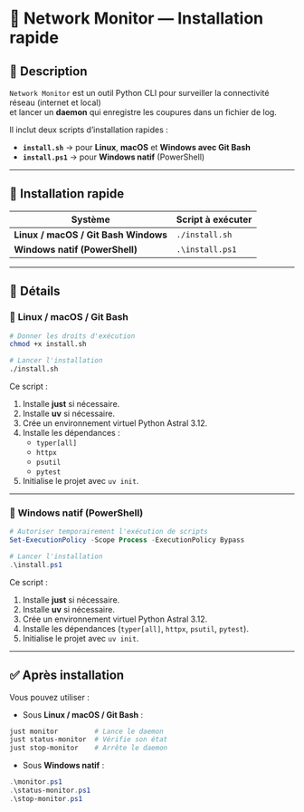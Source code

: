 # 📡 Network Monitor — Installation rapide

## 📝 Description
`Network Monitor` est un outil Python CLI pour surveiller la connectivité réseau (internet et local)  
et lancer un **daemon** qui enregistre les coupures dans un fichier de log.  

Il inclut deux scripts d’installation rapides :
- **`install.sh`** → pour **Linux**, **macOS** et **Windows avec Git Bash**
- **`install.ps1`** → pour **Windows natif** (PowerShell)

---

## 🚀 Installation rapide

| Système | Script à exécuter |
|---------|------------------|
| **Linux / macOS / Git Bash Windows** | `./install.sh` |
| **Windows natif (PowerShell)** | `.\install.ps1` |

---

## 📜 Détails

### 🔹 **Linux / macOS / Git Bash**
```bash
# Donner les droits d'exécution
chmod +x install.sh

# Lancer l'installation
./install.sh
```
Ce script :
1. Installe **just** si nécessaire.
2. Installe **uv** si nécessaire.
3. Crée un environnement virtuel Python Astral 3.12.
4. Installe les dépendances :
   - `typer[all]`
   - `httpx`
   - `psutil`
   - `pytest`
5. Initialise le projet avec `uv init`.

---

### 🔹 **Windows natif (PowerShell)**
```powershell
# Autoriser temporairement l'exécution de scripts
Set-ExecutionPolicy -Scope Process -ExecutionPolicy Bypass

# Lancer l'installation
.\install.ps1
```
Ce script :
1. Installe **just** si nécessaire.
2. Installe **uv** si nécessaire.
3. Crée un environnement virtuel Python Astral 3.12.
4. Installe les dépendances (`typer[all]`, `httpx`, `psutil`, `pytest`).
5. Initialise le projet avec `uv init`.

---

## ✅ Après installation

Vous pouvez utiliser :
- Sous **Linux / macOS / Git Bash** :
```bash
just monitor         # Lance le daemon
just status-monitor  # Vérifie son état
just stop-monitor    # Arrête le daemon
```

- Sous **Windows natif** :
```powershell
.\monitor.ps1
.\status-monitor.ps1
.\stop-monitor.ps1
```
